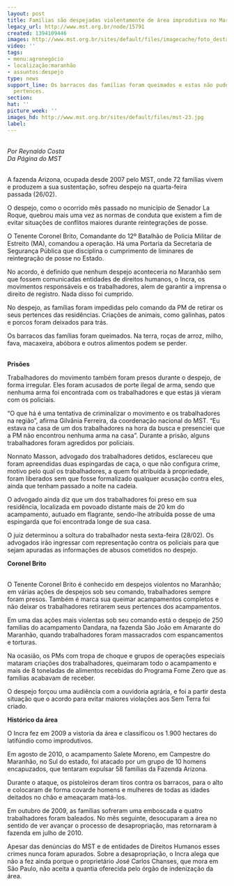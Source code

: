 ```yaml
---
layout: post
title: Famílias são despejadas violentamente de área improdutiva no Maranhão
legacy_url: http://www.mst.org.br/node/15791
created: 1394109446
images: http://www.mst.org.br/sites/default/files/imagecache/foto_destaque/mst-23.jpg
video: ''
tags:
- menu:agronegócio
- localização:maranhão
- assuntos:despejo
type: news
support_line: Os barracos das famílias foram queimados e estas não puderam levar seus
  pertences.
section: 
hat: ''
picture_week: ''
images_hd: http://www.mst.org.br/sites/default/files/mst-23.jpg
label: 
---
```

<p><br><em>Por Reynaldo Costa<br>Da Página do&nbsp;MST</em></p><p><br>A fazenda Arizona, ocupada desde 2007 pelo MST, onde 72 famílias vivem e produzem a sua sustentação, sofreu despejo na quarta-feira passada&nbsp;(26/02).</p><p>O despejo, como o ocorrido mês passado no município de Senador La Roque, quebrou mais uma vez as normas de conduta que existem a fim de evitar situações de conflitos maiores durante reintegrações de posse.</p><p>O Tenente Coronel Brito, Comandante do 12º Batalhão de Policia Militar de Estreito (MA), comandou a operação.&nbsp;Há uma Portaria da Secretaria de Segurança Pública que disciplina o cumprimento de liminares de reintegração de posse no Estado.</p><p>No acordo, é definido que nenhum despejo aconteceria no Maranhão sem que fossem comunicadas entidades de direitos humanos, o Incra, os movimentos responsáveis e os trabalhadores, alem de garantir a imprensa o direito de registro. Nada disso foi cumprido.</p><p>No despejo, as famílias foram impedidas pelo comando da PM de retirar os seus pertences das residências. Criações de animais, como galinhas, patos e porcos foram deixados para trás.</p><p>Os barracos das famílias foram queimados. Na terra, roças de arroz, milho, fava, macaxeira, abóbora e outros alimentos podem se perder.</p><p><br><strong>Prisões</strong></p><p>Trabalhadores do movimento também foram presos durante o despejo, de forma irregular. Eles foram acusados de porte ilegal de arma, sendo que nenhuma arma foi encontrada com os trabalhadores e que estas já vieram com os policiais.</p><p>“O que há é uma tentativa de criminalizar o movimento e os trabalhadores na região”, afirma Gilvânia Ferreira, da coordenação nacional do MST. “Eu estava na casa de um dos trabalhadores na hora da busca e presenciei que a PM não encontrou nenhuma arma na casa”. Durante a prisão, alguns trabalhadores foram agredidos por policiais.</p><p>Nonnato Masson, advogado dos trabalhadores detidos, esclareceu que foram apreendidas duas espingardas de caça, o que não configura crime, motivo pelo qual os trabalhadores, a quem foi atribuída à propriedade, foram liberados sem que fosse formalizado qualquer acusação contra eles, ainda que tenham passado a noite na cadeia.</p><p>O advogado ainda diz que um dos trabalhadores foi preso em sua residência, localizada em povoado distante mais de 20 km do acampamento, autuado em flagrante, sendo-lhe atribuída posse de uma espingarda que foi encontrada longe de sua casa.</p><p>O juiz determinou a soltura do trabalhador nesta sexta-feira (28/02). Os advogados irão ingressar com representação contra os policiais para que sejam apuradas as informações de abusos cometidos no despejo.</p><p><strong>Coronel Brito</strong></p><p><br>O Tenente Coronel Brito é conhecido em despejos violentos no Maranhão; em várias ações de despejos sob seu comando, trabalhadores sempre foram presos. Também é marca sua queimar acampamentos completos e não deixar os trabalhadores retirarem seus pertences dos acampamentos.</p><p>Em uma das ações mais violentas sob seu comando está o despejo de 250 famílias do acampamento Dandara, na fazenda São João em Amarante do Maranhão, quando trabalhadores foram massacrados com espancamentos e torturas.</p><p>Na ocasião, os PMs com tropa de choque e grupos de operações especiais mataram criações dos trabalhadores, queimaram todo o acampamento e mais de 8 toneladas de alimentos recebidas do Programa Fome Zero que as famílias acabavam de receber.</p><p>O despejo forçou uma audiência com a ouvidoria agrária, e foi a partir desta situação que o acordo para evitar maiores violações aos Sem Terra foi criado.</p><p><strong>Histórico da área <br></strong></p><p>O Incra fez em 2009 a vistoria da área e classificou os 1.900 hectares do latifúndio como improdutivos.</p><p>Em agosto de 2010, o acampamento Salete Moreno, em Campestre do Maranhão, no Sul do estado, foi atacado por um grupo de 10 homens encapuzados, que tentaram expulsar 58 famílias da Fazenda Arizona.</p><p>Durante o ataque, os pistoleiros deram tiros contra os barracos, para o alto e colocaram de forma covarde homens e mulheres de todas as idades deitados no chão e ameaçaram matá-los.</p><p>Em outubro de 2009, as famílias sofreram uma emboscada e quatro trabalhadores foram baleados. No mês seguinte, desocuparam a área no sentido de ver avançar o processo de desapropriação, mas retornaram à fazenda em julho de 2010.</p><p>Apesar das denúncias do MST e de entidades de Direitos Humanos esses crimes nunca foram apurados. Sobre a desapropriação, o Incra alega que não a fez ainda porque o proprietário José Carlos Chanses, que mora em São Paulo, não aceita a quantia oferecida pelo órgão de indenização da área.<br>&nbsp;</p>
